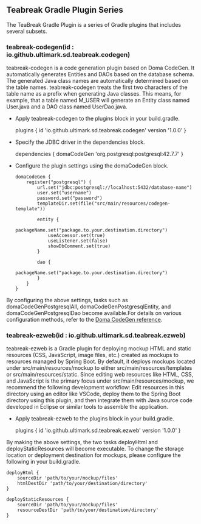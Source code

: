 ## Teabreak Gradle Plugin Series
The TeaBreak Gradle Plugin is a series of Gradle plugins that includes several subsets.

### teabreak-codegen(id : io.github.ultimark.sd.teabreak.codegen)
teabreak-codegen is a code generation plugin based on Doma CodeGen. It automatically generates Entities and DAOs based on the database schema. The generated Java class names are automatically determined based on the table names. teabreak-codegen treats the first two characters of the table name as a prefix when generating Java classes. This means, for example, that a table named M_USER will generate an Entity class named User.java and a DAO class named UserDao.java.

- Apply teabreak-codegen to the plugins block in your build.gradle.
	
	plugins {
		id 'io.github.ultimark.sd.teabreak.codegen' version '1.0.0'
	}

- Specify the JDBC driver in the dependencies block.
  	
	dependencies {
		domaCodeGen 'org.postgresql:postgresql:42.7.7'
	}

- Configure the plugin settings using the domaCodeGen block.

	```
	domaCodeGen {
		register("postgresql") {
			url.set("jdbc:postgresql://localhost:5432/database-name")
			user.set("username")
			password.set("password")
			templateDir.set(file("src/main/resources/codegen-template"))
			
			entity {
				packageName.set("package.to.your.destination.directory")
				useAccessor.set(true)
				useListener.set(false)
				showDbComment.set(true)
			}
			
			dao {
				packageName.set("package.to.your.destination.directory")
			}
		}
	}
 	```

By configuring the above settings, tasks such as domaCodeGenPostgresqlAll, domaCodeGenPostgresqlEntity, and domaCodeGenPostgresqlDao become available.For details on various configuration methods, refer to the [Doma CodeGen reference](https://docs.domaframework.org/en/stable/codegen/#configuration-reference).


### teabreak-ezweb(id : io.github.ultimark.sd.teabreak.ezweb)
teabreak-ezweb is a Gradle plugin for deploying mockup HTML and static resources (CSS, JavaScript, image files, etc.) created as mockups to resources managed by Spring Boot. By default, it deploys mockups located under src/main/resources/mockup to either src/main/resources/templates or src/main/resources/static. Since editing web resources like HTML, CSS, and JavaScript is the primary focus under src/main/resources/mockup, we recommend the following development workflow: Edit resources in this directory using an editor like VSCode, deploy them to the Spring Boot directory using this plugin, and then integrate them with Java source code developed in Eclipse or similar tools to assemble the application.

- Apply teabreak-ezweb to the plugins block in your build.gradle.
	
	plugins {
		id 'io.github.ultimark.sd.teabreak.ezweb' version '1.0.0'
	}

By making the above settings, the two tasks deployHtml and deployStaticResources will become executable.
To change the storage location or deployment destination for mockups, please configure the following in your build.gradle.

	deployHtml {
		sourceDir 'path/to/your/mockup/files'
		htmlDestDir 'path/to/your/destination/directory'
	}

	deployStaticResources {
		sourceDir 'path/to/your/mockup/files'
		resourceDestDir 'path/to/your/destination/directory'
	}
